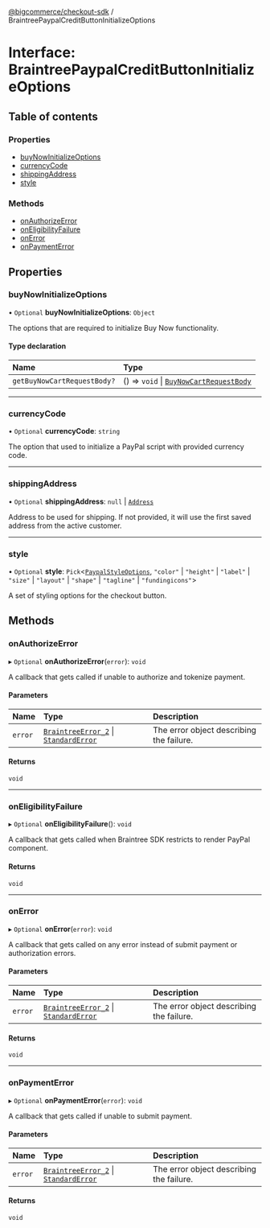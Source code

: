 [@bigcommerce/checkout-sdk](../README.md) / BraintreePaypalCreditButtonInitializeOptions

# Interface: BraintreePaypalCreditButtonInitializeOptions

## Table of contents

### Properties

- [buyNowInitializeOptions](BraintreePaypalCreditButtonInitializeOptions.md#buynowinitializeoptions)
- [currencyCode](BraintreePaypalCreditButtonInitializeOptions.md#currencycode)
- [shippingAddress](BraintreePaypalCreditButtonInitializeOptions.md#shippingaddress)
- [style](BraintreePaypalCreditButtonInitializeOptions.md#style)

### Methods

- [onAuthorizeError](BraintreePaypalCreditButtonInitializeOptions.md#onauthorizeerror)
- [onEligibilityFailure](BraintreePaypalCreditButtonInitializeOptions.md#oneligibilityfailure)
- [onError](BraintreePaypalCreditButtonInitializeOptions.md#onerror)
- [onPaymentError](BraintreePaypalCreditButtonInitializeOptions.md#onpaymenterror)

## Properties

### buyNowInitializeOptions

• `Optional` **buyNowInitializeOptions**: `Object`

The options that are required to initialize Buy Now functionality.

#### Type declaration

| Name | Type |
| :------ | :------ |
| `getBuyNowCartRequestBody?` | () => `void` \| [`BuyNowCartRequestBody`](BuyNowCartRequestBody.md) |

___

### currencyCode

• `Optional` **currencyCode**: `string`

The option that used to initialize a PayPal script with provided currency code.

___

### shippingAddress

• `Optional` **shippingAddress**: ``null`` \| [`Address`](Address.md)

Address to be used for shipping.
If not provided, it will use the first saved address from the active customer.

___

### style

• `Optional` **style**: `Pick`<[`PaypalStyleOptions`](PaypalStyleOptions.md), ``"color"`` \| ``"height"`` \| ``"label"`` \| ``"size"`` \| ``"layout"`` \| ``"shape"`` \| ``"tagline"`` \| ``"fundingicons"``\>

A set of styling options for the checkout button.

## Methods

### onAuthorizeError

▸ `Optional` **onAuthorizeError**(`error`): `void`

A callback that gets called if unable to authorize and tokenize payment.

#### Parameters

| Name | Type | Description |
| :------ | :------ | :------ |
| `error` | [`BraintreeError_2`](BraintreeError_2.md) \| [`StandardError`](../classes/StandardError.md) | The error object describing the failure. |

#### Returns

`void`

___

### onEligibilityFailure

▸ `Optional` **onEligibilityFailure**(): `void`

 A callback that gets called when Braintree SDK restricts to render PayPal component.

#### Returns

`void`

___

### onError

▸ `Optional` **onError**(`error`): `void`

A callback that gets called on any error instead of submit payment or authorization errors.

#### Parameters

| Name | Type | Description |
| :------ | :------ | :------ |
| `error` | [`BraintreeError_2`](BraintreeError_2.md) \| [`StandardError`](../classes/StandardError.md) | The error object describing the failure. |

#### Returns

`void`

___

### onPaymentError

▸ `Optional` **onPaymentError**(`error`): `void`

A callback that gets called if unable to submit payment.

#### Parameters

| Name | Type | Description |
| :------ | :------ | :------ |
| `error` | [`BraintreeError_2`](BraintreeError_2.md) \| [`StandardError`](../classes/StandardError.md) | The error object describing the failure. |

#### Returns

`void`
